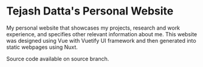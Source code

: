 # Tejash Datta's Personal Website

My personal website that showcases my projects, research and work experience, and specifies other relevant information about me. This website was designed using Vue with Vuetify UI framework and then generated into static webpages using Nuxt.

Source code available on source branch.
